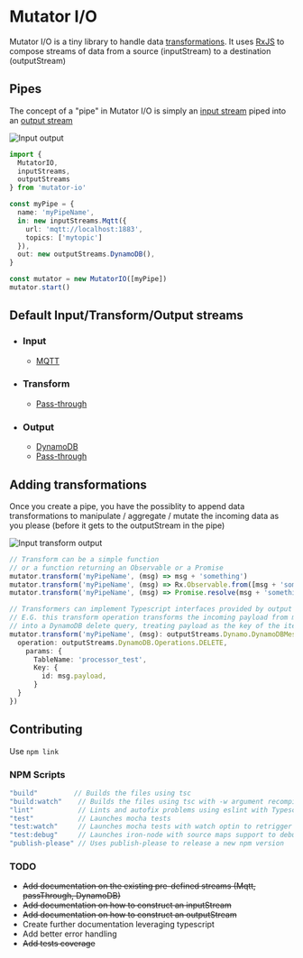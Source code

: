 # Mutator I/O

Mutator I/O is a tiny library to handle data [transformations](doc/transform-streams/transform-streams.md). It uses [RxJS](https://github.com/Reactive-Extensions/RxJS) to compose streams of data from a source (inputStream) to a destination (outputStream)

## Pipes
The concept of a "pipe" in Mutator I/O is simply an [input stream](doc/input-streams/input-streams.md) piped into an [output stream](doc/output-streams/output-streams.md)

![Input output](../master/doc/assets/input-output.png?raw=true)

```typescript
import {
  MutatorIO,
  inputStreams,
  outputStreams
} from 'mutator-io'

const myPipe = {
  name: 'myPipeName',
  in: new inputStreams.Mqtt({
    url: 'mqtt://localhost:1883',
    topics: ['mytopic']
  }),
  out: new outputStreams.DynamoDB(),
}

const mutator = new MutatorIO([myPipe])
mutator.start()
```

## Default Input/Transform/Output streams
  - ### Input
    - [MQTT](doc/input-streams/mqtt.md)
  - ### Transform
    - [Pass-through](doc/transform-streams/pass-through.md)
  - ### Output
    - [DynamoDB](doc/output-streams/dynamodb.md)
    - [Pass-through](doc/output-streams/pass-through.md)

## Adding transformations
Once you create a pipe, you have the possiblity to append data transformations to manipulate / aggregate / mutate the incoming data as you please (before it gets to the outputStream in the pipe)

![Input transform output](../master/doc/assets/input-transform-output.png?raw=true)

```typescript
// Transform can be a simple function
// or a function returning an Observable or a Promise
mutator.transform('myPipeName', (msg) => msg + 'something')
mutator.transform('myPipeName', (msg) => Rx.Observable.from([msg + 'something']))
mutator.transform('myPipeName', (msg) => Promise.resolve(msg + 'something else delayed'))

// Transformers can implement Typescript interfaces provided by output Streams
// E.G. this transform operation transforms the incoming payload from myPipeName
// into a DynamoDB delete query, treating payload as the key of the item to delete
mutator.transform('myPipeName', (msg): outputStreams.Dynamo.DynamoDBMessage => {
  operation: outputStreams.DynamoDB.Operations.DELETE,
    params: {
      TableName: 'processor_test',
      Key: {
        id: msg.payload,
      }
  }
})
```

## Contributing

Use `npm link`

### NPM Scripts

```javascript
"build"         // Builds the files using tsc
"build:watch"    // Builds the files using tsc with -w argument recompile on change
"lint"           // Lints and autofix problems using eslint with Typescript parser
"test"           // Launches mocha tests
"test:watch"     // Launches mocha tests with watch optin to retrigger on change
"test:debug"     // Launches iron-node with source maps support to debug tests
"publish-please" // Uses publish-please to release a new npm version
```

### TODO
  - ~~Add documentation on the existing pre-defined streams (Mqtt, passThrough, DynamoDB)~~
  - ~~Add documentation on how to construct an inputStream~~
  - ~~Add documentation on how to construct an outputStream~~
  - Create further documentation leveraging typescript
  - Add better error handling
  - ~~Add tests coverage~~
